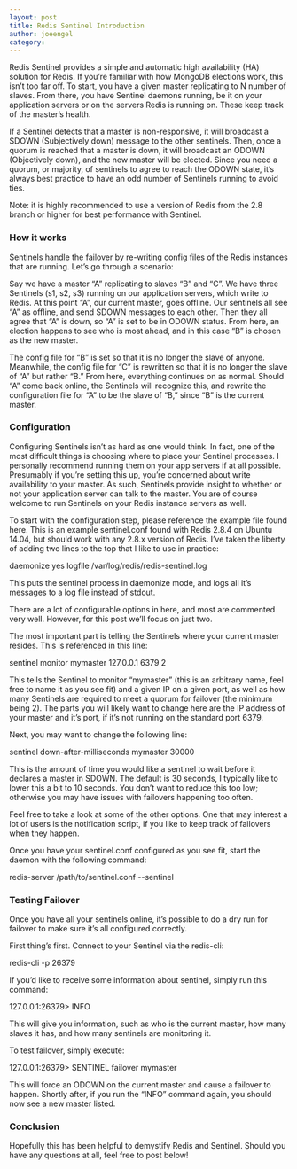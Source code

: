 ```yaml
---
layout: post
title: Redis Sentinel Introduction
author: joeengel
category: 
---
```


Redis Sentinel provides a simple and automatic high availability (HA) solution for Redis. If you’re familiar with how MongoDB elections work, this isn’t too far off. To start, you have a given master replicating to N number of slaves. From there, you have Sentinel daemons running, be it on your application servers or on the servers Redis is running on. These keep track of the master’s health.

If a Sentinel detects that a master is non-responsive, it will broadcast a SDOWN (Subjectively down) message to the other sentinels. Then, once a quorum is reached that a master is down, it will broadcast an ODOWN (Objectively down), and the new master will be elected. Since you need a quorum, or majority, of sentinels to agree to reach the ODOWN state, it’s always best practice to have an odd number of Sentinels running to avoid ties.

Note: it is highly recommended to use a version of Redis from the 2.8 branch or higher for best performance with Sentinel.

### How it works

Sentinels handle the failover by re-writing config files of the Redis instances that are running. Let’s go through a scenario:

Say we have a master “A” replicating to slaves “B” and “C”. We have three Sentinels (s1, s2, s3) running on our application servers, which write to Redis. At this point “A”, our current master, goes offline. Our sentinels all see “A” as offline, and send SDOWN messages to each other. Then they all agree that “A” is down, so “A” is set to be in ODOWN status. From here, an election happens to see who is most ahead, and in this case “B” is chosen as the new master.

The config file for “B” is set so that it is no longer the slave of anyone. Meanwhile, the config file for “C” is rewritten so that it is no longer the slave of “A” but rather “B.” From here, everything continues on as normal. Should “A” come back online, the Sentinels will recognize this, and rewrite the configuration file for “A” to be the slave of “B,” since “B” is the current master.

### Configuration

Configuring Sentinels isn’t as hard as one would think. In fact, one of the most difficult things is choosing where to place your Sentinel processes. I personally recommend running them on your app servers if at all possible. Presumably if you’re setting this up, you’re concerned about write availability to your master. As such, Sentinels provide insight to whether or not your application server can talk to the master. You are of course welcome to run Sentinels on your Redis instance servers as well.

To start with the configuration step, please reference the example file found here. This is an example sentinel.conf found with Redis 2.8.4 on Ubuntu 14.04, but should work with any 2.8.x version of Redis. I’ve taken the liberty of adding two lines to the top that I like to use in practice:

daemonize yes
logfile /var/log/redis/redis-sentinel.log

This puts the sentinel process in daemonize mode, and logs all it’s messages to a log file instead of stdout.

There are a lot of configurable options in here, and most are commented very well. However, for this post we’ll focus on just two.

The most important part is telling the Sentinels where your current master resides. This is referenced in this line:

sentinel monitor mymaster 127.0.0.1 6379 2

This tells the Sentinel to monitor “mymaster” (this is an arbitrary name, feel free to name it as you see fit) and a given IP on a given port, as well as how many Sentinels are required to meet a quorum for failover (the minimum being 2). The parts you will likely want to change here are the IP address of your master and it’s port, if it’s not running on the standard port 6379.

Next, you may want to change the following line:

sentinel down-after-milliseconds mymaster 30000

This is the amount of time you would like a sentinel to wait before it declares a master in SDOWN. The default is 30 seconds, I typically like to lower this a bit to 10 seconds. You don’t want to reduce this too low; otherwise you may have issues with failovers happening too often.

Feel free to take a look at some of the other options. One that may interest a lot of users is the notification script, if you like to keep track of failovers when they happen.

Once you have your sentinel.conf configured as you see fit, start the daemon with the following command:

redis-server /path/to/sentinel.conf --sentinel

### Testing Failover

Once you have all your sentinels online, it’s possible to do a dry run for failover to make sure it’s all configured correctly.

First thing’s first. Connect to your Sentinel via the redis-cli:

redis-cli -p 26379

If you’d like to receive some information about sentinel, simply run this command:

127.0.0.1:26379> INFO

This will give you information, such as who is the current master, how many slaves it has, and how many sentinels are monitoring it.

To test failover, simply execute:

127.0.0.1:26379> SENTINEL failover mymaster

This will force an ODOWN on the current master and cause a failover to happen. Shortly after, if you run the “INFO” command again, you should now see a new master listed.

### Conclusion

Hopefully this has been helpful to demystify Redis and Sentinel. Should you have any questions at all, feel free to post below!







